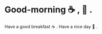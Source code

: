# Good-morning :coffee: , :sunrise: .
Have a good breakfast :coffee: .
Have a nice day :sunrise: .


